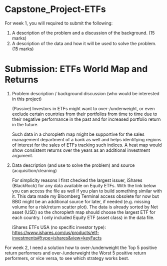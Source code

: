 # Capstone_Project-ETFs
For week 1, you will required to submit the following:

1. A description of the problem and a discussion of the background. (15 marks)
2. A description of the data and how it will be used to solve the problem. (15 marks)

# Submission: ETFs World Map and Returns

1. Problem description / background discussion (who would be interested in this project)

   (Passive) Investors in ETFs might want to over-/underweight, or even exclude certain countries from their portfolios from time to time due to their negative performance in the past and for increased portfolio return in the future.

    Such data in a choropleth map might be supportive for the sales management department of a bank as well and helps identifying regions of interest for the sales of ETFs tracking such indices.  A heat map would show consistent returns over the years as an additional investment argument.

2.	Data description (and use to solve the problem) and source (acquisition/cleaning)

    For simplicity reasons I first checked the largest issuer, iShares (BlackRock) for any data available on Equity ETFs.
With the link below you can access the file as well if you plan to build something similar with it. This data made my Bloomberg Terminal access obsolete for now but BBG might be an additional source for later, if needed (e.g. missing volume for a risk/return scatter plot).
The data is already sorted by Net asset (USD) so the choropleth map should choose the largest ETF for each country. I only included Equity ETF (asset class) in the data file.

    iShares ETFs USA (no specific investor type): 
https://www.ishares.com/us/products/etf-investments#!type=ishares&view=keyFacts

For week 2, I need a solution how to over-/underweight the Top 5 positive return performers and over-/underweight the Worst 5 positive return performers, or vice versa, to see which strategy works best.
